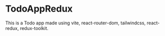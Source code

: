 # TodoAppRedux

This is a Todo app made using vite, react-router-dom, tailwindcss, react-redux, redux-toolkit.
